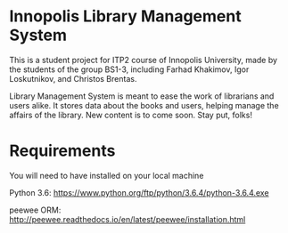 # Innopolis Library Management System
This is a student project for ITP2 course of Innopolis University, made by the students of the group BS1-3, including Farhad Khakimov, Igor Loskutnikov, and Christos Brentas.

Library Management System is meant to ease the work of librarians and users alike. It stores data about the books and users, helping manage the affairs of the library. New content is to come soon. Stay put, folks!

# Requirements
You will need to have installed on your local machine

Python 3.6:
https://www.python.org/ftp/python/3.6.4/python-3.6.4.exe 

peewee ORM:
http://peewee.readthedocs.io/en/latest/peewee/installation.html